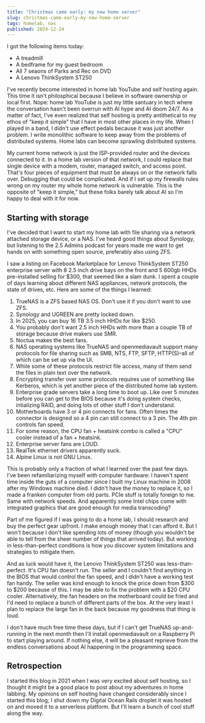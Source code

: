 ```yaml
---
title: "Christmas came early: my new home server"
slug: christmas-came-early-my-new-home-server
tags: homelab, nas
published: 2024-12-24
---
```


I got the following items today:

- A treadmill
- A bedframe for my guest bedroom
- All 7 seaons of Parks and Rec on DVD
- A Lenovo ThinkSystem ST250

I've recently become interested in home lab YouTube and self hosting again. This time it isn't philosphical because I believe in software ownership or local first. Nope: home lab YouTube is just my little santuary in tech where the conversation hasn't been overrun with AI hype and AI doom 24/7. As a matter of fact, I've even realized that self hosting is pretty antithetical to my ethos of "keep it simple" that I have in most other places in my life. When I played in a band, I didn't use effect pedals because it was just another problem. I write monolithic software to keep away from the problems of distributed systems. Home labs can become sprawling distributed systems.

My current home network is just the ISP-provided router and the devices connected to it. In a home lab version of that network, I could replace that single device with a modem, router, managed switch, and access point. That's four pieces of equipment that must be always on or the network falls over. Debugging that could be complicated. And if I set up my firewalls rules wrong on my router my whole home network is vulnerable. This is the opposite of "keep it simple," but these folks barely talk about AI so I'm happy to deal with it for now.

## Starting with storage

I've decided that I want to start my home lab with file sharing via a network attached storage device, or a NAS. I've heard good things about Synology, but listening to the 2.5 Admins podcast for years made me want to get hands on with something open source, preferably also using ZFS. 

I saw a listing on Facebook Marketplace for Lenovo ThinkSystem ST250 enterprise server with 8 2.5 inch drive bays on the front and 5 600gb HHDs pre-installed selling for $300, that seemed like a slam dunk. I spent a couple of days learning about different NAS appliances, network protocols, the state of drives, etc. Here are some of the things I learned:

1. TrueNAS is a ZFS based NAS OS. Don't use it if you don't want to use ZFS.
2. Synology and UGREEN are pretty locked down.
3. In 2025, you can buy 16 TB 3.5 inch HHDs for like $250.
4. You probably don't want 2.5 inch HHDs with more than a couple TB of storage because drive makers use SMR.
5. Noctua makes the best fans.
6. NAS operating systems like TrueNAS and openmediavault support many protocols for file sharing such as SMB, NTS, FTP, SFTP, HTTP(S)–all of which can be set up via the UI.
7. While some of these protocols restrict file access, many of them send the files in plain text over the network.
8. Encrypting transfer over some protocols requires use of something like Kerberos, which is yet another piece of the distributed home lab system.
9. Enterprise grade servers take a long time to boot up. Like over 5 minutes before you can get to the BIOS because it's doing system checks, intializing RAID, and doing lots of other stuff I don't understand.
10. Motherboards have 3 or 4 pin connects for fans. Often times the connector is designed so a 4 pin can still connect to a 3 pin. The 4th pin controls fan speed.
11. For some reason, the CPU fan + heatsink combo is called a "CPU" cooler instead of a fan + heatsink.
12. Enterprise server fans are LOUD.
13. RealTek ethernet drivers apparently suck.
14. Alpine Linux is _not_ GNU Linux.

This is probably only a fraction of what I learned over the past few days. I've been refamiliarizing myself with computer hardware: I haven't spent time inside the guts of a computer since I built my Linux machine in 2008 after my Windows machine died. I didn't have the money to replace it, so I made a franken computer from old parts. PCIe stuff is totally foreign to me. Same with network speeds. And apparently some Intel chips come with integrated graphics that are good enough for media transcoding?

Part of me figured if I was going to do a home lab, I should research and buy the perfect gear upfront. I make enough money that I can afford it. But I won't because I don't like spending lots of money (though you wouldn't be able to tell from the sheer number of things that arrived today). But working in less-than-perfect conditions is how you discover system limitations and strategies to mitigate them.

And as luck would have it, the Lenovo ThinkSystem ST250 was less-than-perfect. It's CPU fan doesn't run. The seller and I couldn't find anything in the BIOS that would control the fan speed, and I didn't have a working test fan handy. The seller was kind enough to knock the price down from $300 to $200 because of this. I may be able to fix the problem with a $20 CPU cooler. Alternatively, the fan headers on the motherboard could be fried and I'd need to replace a bunch of different parts of the box. At the very least I plan to replace the large fan in the back because my goodness that thing is loud.

I don't have much free time these days, but if I can't get TrueNAS up-and-running in the next month then I'll install openmediavault on a Raspberry Pi to start playing around. If nothing else, it will be a pleasant reprieve from the endless conversations about AI happening in the programming space.

## Retrospection

I started this blog in 2021 when I was very excited about self hosting, so I thought it might be a good place to post about my adventures in home labbing. My opinions on self hosting have changed considerably since I started this blog; I shut down my Digital Ocean Rails droplet it was hosted on and moved it to a serverless platform. But I'll learn a bunch of cool stuff along the way.
